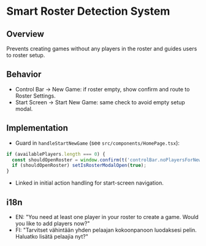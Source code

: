 # Smart Roster Detection System

## Overview
Prevents creating games without any players in the roster and guides users to roster setup.

## Behavior
- Control Bar → New Game: if roster empty, show confirm and route to Roster Settings.
- Start Screen → Start New Game: same check to avoid empty setup modal.

## Implementation
- Guard in `handleStartNewGame` (see `src/components/HomePage.tsx`):
```typescript
if (availablePlayers.length === 0) {
  const shouldOpenRoster = window.confirm(t('controlBar.noPlayersForNewGame'));
  if (shouldOpenRoster) setIsRosterModalOpen(true);
}
```
- Linked in initial action handling for start-screen navigation.

## i18n
- EN: "You need at least one player in your roster to create a game. Would you like to add players now?"
- FI: "Tarvitset vähintään yhden pelaajan kokoonpanoon luodaksesi pelin. Haluatko lisätä pelaajia nyt?"
